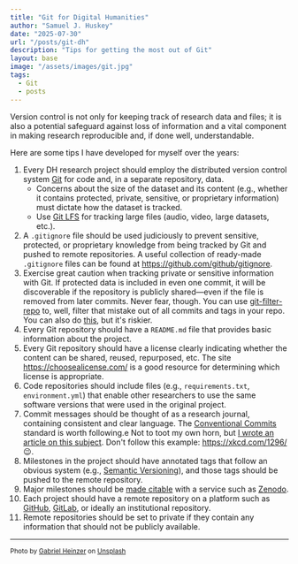 ```yaml
---
title: "Git for Digital Humanities"
author: "Samuel J. Huskey"
date: "2025-07-30"
url: "/posts/git-dh"
description: "Tips for getting the most out of Git"
layout: base
image: "/assets/images/git.jpg"
tags:
  - Git
  - posts
---
```


Version control is not only for keeping track of research data and files; it is also a potential safeguard against loss of information and a vital component in making research reproducible and, if done well, understandable.

Here are some tips I have developed for myself over the years:

1. Every DH research project should employ the distributed version control system [Git](https://git-scm.com/) for code and, in a separate repository, data.
    - Concerns about the size of the dataset and its content (e.g., whether it contains protected, private, sensitive, or proprietary information) must dictate how the dataset is tracked.
    - Use [Git LFS](https://git-lfs.com/) for tracking large files (audio, video, large datasets, etc.). 
1. A `.gitignore` file should be used judiciously to prevent sensitive, protected, or proprietary knowledge from being tracked by Git and pushed to remote repositories. A useful collection of ready-made `.gitignore` files can be found at <https://github.com/github/gitignore>.
1. Exercise great caution when tracking private or sensitive information with Git. If protected data is included in even one commit, it will be discoverable if the repository is publicly shared—even if the file is removed from later commits. Never fear, though. You can use [git-filter-repo](https://github.com/newren/git-filter-repo) to, well, filter that mistake out of all commits and tags in your repo. You can also do [this](https://stackoverflow.com/questions/8740187/git-how-to-remove-file-from-historical-commit/8741530#8741530), but it's riskier.
1. Every Git repository should have a `README.md` file that provides basic information about the project.
1. Every Git repository should have a license clearly indicating whether the content can be shared, reused, repurposed, etc. The site <https://choosealicense.com/> is a good resource for determining which license is appropriate.
1. Code repositories should include files (e.g., `requirements.txt`, `environment.yml`) that enable other researchers to use the same software versions that were used in the original project.
1. Commit messages should be thought of as a research journal, containing consistent and clear language. The [Conventional Commits](https://www.conventionalcommits.org/en/v1.0.0/) standard is worth following.e Not to toot my own horn, but [I wrote an article on this subject](https://link.springer.com/article/10.1007/s42803-023-00076-9). Don't follow this example: <https://xkcd.com/1296/> 😉.
1. Milestones in the project should have annotated tags that follow an obvious system (e.g., [Semantic Versioning](https://semver.org/)), and those tags should be pushed to the remote repository.
1. Major milestones should be [made citable](https://docs.github.com/en/repositories/archiving-a-github-repository/referencing-and-citing-content) with a service such as [Zenodo](https://zenodo.org/).
1. Each project should have a remote repository on a platform such as [GitHub](https://github.com/), [GitLab](https://gitlab.com/), or ideally an institutional repository.
1. Remote repositories should be set to private if they contain any information that should not be publicly available.

***

<span style="font-size:smaller">Photo by <a href="https://unsplash.com/@6heinz3r?utm_content=creditCopyText&utm_medium=referral&utm_source=unsplash">Gabriel Heinzer</a> on <a href="https://unsplash.com/photos/a-close-up-of-a-computer-screen-with-a-bunch-of-words-on-it-EUzk9BIEq6M?utm_content=creditCopyText&utm_medium=referral&utm_source=unsplash">Unsplash</a></span>